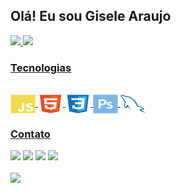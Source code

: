 ## Olá! Eu sou Gisele Araujo
<div>
    <a href="https://github.com/Gisele-Silva325">
    <img height="160em" src="https://github-readme-stats.vercel.app/api?username=Gisele-Silva325&show_icons=true&include_all_commits=true&count_private=true&bg_color=00FFFFFF&hide_border=true&title_color=341638&text_color=5a1f60&icon_color=2d175a&theme=synthwave"/>
    <img height="160em" src="https://github-readme-stats.vercel.app/api/top-langs/?username=Gisele-Silva325&layout=compact&langs_count=7&bg_color=00FFFFFF&hide_border=true&title_color=341638&text_color=5a1f60&theme=synthwave"/>
  </div>
  
### Tecnologias
<div style="display: inline_block"><br>
  <img align="center" alt="Rafa-Js" height="30" width="40" src="https://raw.githubusercontent.com/devicons/devicon/master/icons/javascript/javascript-plain.svg">
  <img align="center" alt="Rafa-HTML" height="30" width="40" src="https://raw.githubusercontent.com/devicons/devicon/master/icons/html5/html5-original.svg">
  <img align="center" alt="Rafa-CSS" height="30" width="40" src="https://raw.githubusercontent.com/devicons/devicon/master/icons/css3/css3-original.svg">
<!--   <img align="center" alt="Rafa-VSCODE" height="30" width="40" src="https://raw.githubusercontent.com/devicons/devicon/master/icons/vscode/vscode-original.svg"> -->
<!--   <img align="center" alt="Rafa-TRELLO" height="30" width="40" src="https://raw.githubusercontent.com/devicons/devicon/master/icons/trello/trello-plain.svg"> -->
  <img align="center" alt="Rafa-PS" height="30" width="40" src="https://raw.githubusercontent.com/devicons/devicon/master/icons/photoshop/photoshop-plain.svg">
<!--   <img align="center" alt="Rafa-NPM" height="30" width="40" src="https://raw.githubusercontent.com/devicons/devicon/master/icons/npm/npm-original-wordmark.svg"> -->
<!--   <img align="center" alt="Rafa-NODEJS" height="30" width="40" src="https://raw.githubusercontent.com/devicons/devicon/master/icons/nodejs/nodejs-original.svg"> -->
  <img align="center" alt="Rafa-MYSQL" height="30" width="40" src="https://raw.githubusercontent.com/devicons/devicon/master/icons/mysql/mysql-original.svg">
</div>
  
### Contato
  
  <div>
  <a href="https://instagram.com/segliie" target="_blank"><img src="https://img.shields.io/badge/-Instagram-%23E4405F?style=for-the-badge&logo=instagram&logoColor=white" target="_blank"></a>
 	 <a href="https://discordapp.com/users/hoostail" target="_blank"><img src="https://img.shields.io/badge/Discord-7289DA?style=for-the-badge&logo=discord&logoColor=white" target="_blank"></a> 
  <a href = "mailto:araujo.gisele325@gmail.com"><img src="https://img.shields.io/badge/-Gmail-%23333?style=for-the-badge&logo=gmail&logoColor=white" target="_blank"></a>
  <a href="https://www.linkedin.com/in/gisele-araujo-50b90827b/" target="_blank"><img src="https://img.shields.io/badge/-LinkedIn-%230077B5?style=for-the-badge&logo=linkedin&logoColor=white" target="_blank"></a> 
</div> <br />
<img src = "https://64.media.tumblr.com/1d039da300b9cc499ff2a77c5d36401b/701f9247ed01642a-e3/s500x750/74c3c2c8ef7022606d7601ce83fc8682bc76d400.gif"/>
